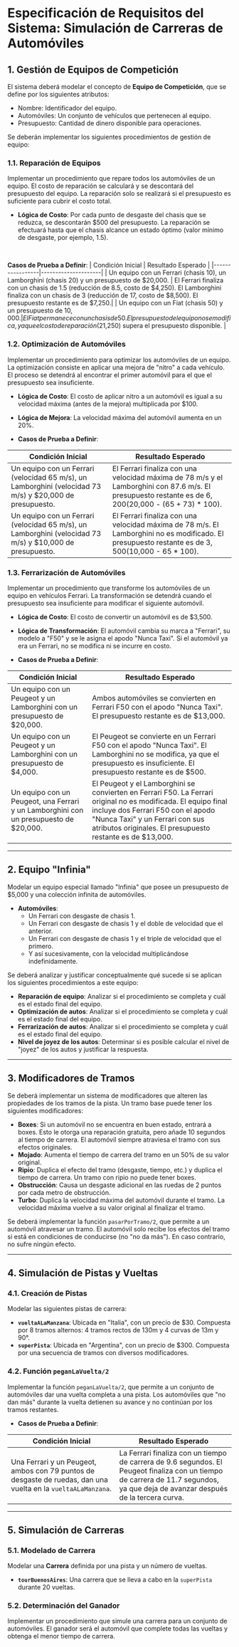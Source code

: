 # Especificación de Requisitos del Sistema: Simulación de Carreras de Automóviles

## 1. Gestión de Equipos de Competición

El sistema deberá modelar el concepto de **Equipo de Competición**, que se define por los siguientes atributos:

* Nombre: Identificador del equipo.
* Automóviles: Un conjunto de vehículos que pertenecen al equipo.
* Presupuesto: Cantidad de dinero disponible para operaciones.

Se deberán implementar los siguientes procedimientos de gestión de equipo:

### 1.1. Reparación de Equipos

Implementar un procedimiento que repare todos los automóviles de un equipo. El costo de reparación se calculará y se descontará del presupuesto del equipo. La reparación solo se realizará si el presupuesto es suficiente para cubrir el costo total.

* **Lógica de Costo**: Por cada punto de desgaste del chasis que se reduzca, se descontarán $500 del presupuesto. La reparación se efectuará hasta que el chasis alcance un estado óptimo (valor mínimo de desgaste, por ejemplo, 1.5).

<br>

**Casos de Prueba a Definir**:
| Condición Inicial | Resultado Esperado |
|-----------------|---------------------|
| Un equipo con un Ferrari (chasis 10), un Lamborghini (chasis 20) y un presupuesto de $20,000. | El Ferrari finaliza con un chasis de 1.5 (reducción de 8.5, costo de $4,250). El Lamborghini finaliza con un chasis de 3 (reducción de 17, costo de $8,500). El presupuesto restante es de $7,250.|
| Un equipo con un Fiat (chasis 50) y un presupuesto de $10,000.| El Fiat permanece con un chasis de 50. El presupuesto del equipo no se modifica, ya que el costo de reparación ($21,250) supera el presupuesto disponible.                                                                                                                   |

### 1.2. Optimización de Automóviles

Implementar un procedimiento para optimizar los automóviles de un equipo. La optimización consiste en aplicar una mejora de "nitro" a cada vehículo. El proceso se detendrá al encontrar el primer automóvil para el que el presupuesto sea insuficiente.

* **Lógica de Costo**: El costo de aplicar nitro a un automóvil es igual a su velocidad máxima (antes de la mejora) multiplicada por $100.
* **Lógica de Mejora**: La velocidad máxima del automóvil aumenta en un 20%.

* **Casos de Prueba a Definir**:

| Condición Inicial                                                                                        | Resultado Esperado                                                                                                                                                                                                                                                                                        |
|-------------------------------------------|-----------------------------------------------------------------|
| Un equipo con un Ferrari (velocidad 65 m/s), un Lamborghini (velocidad 73 m/s) y $20,000 de presupuesto. | El Ferrari finaliza con una velocidad máxima de 78 m/s y el Lamborghini con 87.6 m/s. El presupuesto restante es de $6,200 ($20,000 - (65 + 73) * 100).                                                                                                                                                           |
| Un equipo con un Ferrari (velocidad 65 m/s), un Lamborghini (velocidad 73 m/s) y $10,000 de presupuesto. | El Ferrari finaliza con una velocidad máxima de 78 m/s. El Lamborghini no es modificado. El presupuesto restante es de $3,500 ($10,000 - 65 * 100).                                                                                                                                                          |

### 1.3. Ferrarización de Automóviles

Implementar un procedimiento que transforme los automóviles de un equipo en vehículos Ferrari. La transformación se detendrá cuando el presupuesto sea insuficiente para modificar el siguiente automóvil.

* **Lógica de Costo**: El costo de convertir un automóvil es de $3,500.
* **Lógica de Transformación**: El automóvil cambia su marca a "Ferrari", su modelo a "F50" y se le asigna el apodo "Nunca Taxi". Si el automóvil ya era un Ferrari, no se modifica ni se incurre en costo.

* **Casos de Prueba a Definir**:

| Condición Inicial                                                                                    | Resultado Esperado                                                                                                                                                                                                                                                                                                                                                                   |
|------------------------------------------------------------------------------------------------------|--------------------------------------------------------------------------------------------------------------------------------------------------------------------------------------------------------------------------------------------------------------------------------------------------------------------------------------------------------------------------------------|
| Un equipo con un Peugeot y un Lamborghini con un presupuesto de $20,000.                             | Ambos automóviles se convierten en Ferrari F50 con el apodo "Nunca Taxi". El presupuesto restante es de $13,000.                                                                                                                                                                                                                                                                   |
| Un equipo con un Peugeot y un Lamborghini con un presupuesto de $4,000.                             | El Peugeot se convierte en un Ferrari F50 con el apodo "Nunca Taxi". El Lamborghini no se modifica, ya que el presupuesto es insuficiente. El presupuesto restante es de $500.                                                                                                                                                                                                            |
| Un equipo con un Peugeot, una Ferrari y un Lamborghini con un presupuesto de $20,000.                | El Peugeot y el Lamborghini se convierten en Ferrari F50. La Ferrari original no es modificada. El equipo final incluye dos Ferrari F50 con el apodo "Nunca Taxi" y un Ferrari con sus atributos originales. El presupuesto restante es de $13,000.                                                                                                                                |

---
## 2. Equipo "Infinia"

Modelar un equipo especial llamado "Infinia" que posee un presupuesto de $5,000 y una colección infinita de automóviles.
* **Automóviles**:
    * Un Ferrari con desgaste de chasis 1.
    * Un Ferrari con desgaste de chasis 1 y el doble de velocidad que el anterior.
    * Un Ferrari con desgaste de chasis 1 y el triple de velocidad que el primero.
    * Y así sucesivamente, con la velocidad multiplicándose indefinidamente.

Se deberá analizar y justificar conceptualmente qué sucede si se aplican los siguientes procedimientos a este equipo:

* **Reparación de equipo**: Analizar si el procedimiento se completa y cuál es el estado final del equipo.
* **Optimización de autos**: Analizar si el procedimiento se completa y cuál es el estado final del equipo.
* **Ferrarización de autos**: Analizar si el procedimiento se completa y cuál es el estado final del equipo.
* **Nivel de joyez de los autos**: Determinar si es posible calcular el nivel de "joyez" de los autos y justificar la respuesta.

---
## 3. Modificadores de Tramos

Se deberá implementar un sistema de modificadores que alteren las propiedades de los tramos de la pista. Un tramo base puede tener los siguientes modificadores:

* **Boxes**: Si un automóvil no se encuentra en buen estado, entrará a boxes. Esto le otorga una reparación gratuita, pero añade 10 segundos al tiempo de carrera. El automóvil siempre atraviesa el tramo con sus efectos originales.
* **Mojado**: Aumenta el tiempo de carrera del tramo en un 50% de su valor original.
* **Ripio**: Duplica el efecto del tramo (desgaste, tiempo, etc.) y duplica el tiempo de carrera. Un tramo con ripio no puede tener boxes.
* **Obstrucción**: Causa un desgaste adicional en las ruedas de 2 puntos por cada metro de obstrucción.
* **Turbo**: Duplica la velocidad máxima del automóvil durante el tramo. La velocidad máxima vuelve a su valor original al finalizar el tramo.

Se deberá implementar la función `pasarPorTramo/2`, que permite a un automóvil atravesar un tramo. El automóvil solo recibe los efectos del tramo si está en condiciones de conducirse (no "no da más"). En caso contrario, no sufre ningún efecto.

---
## 4. Simulación de Pistas y Vueltas

### 4.1. Creación de Pistas

Modelar las siguientes pistas de carrera:

* **`vueltaALaManzana`**: Ubicada en "Italia", con un precio de $30. Compuesta por 8 tramos alternos: 4 tramos rectos de 130m y 4 curvas de 13m y 90°.
* **`superPista`**: Ubicada en "Argentina", con un precio de $300. Compuesta por una secuencia de tramos con diversos modificadores.

### 4.2. Función `peganLaVuelta/2`

Implementar la función `peganLaVuelta/2`, que permite a un conjunto de automóviles dar una vuelta completa a una pista. Los automóviles que "no dan más" durante la vuelta detienen su avance y no continúan por los tramos restantes.

* **Casos de Prueba a Definir**:

| Condición Inicial                                                                                                                                                                | Resultado Esperado                                                                                                                                                                                                                                                                                                    |
|----------------------------------------------------------------------------------------------------------------------------------------------------------------------------------|-----------------------------------------------------------------------------------------------------------------------------------------------------------------------------------------------------------------------------------------------------------------------------------------------------------------------|
| Una Ferrari y un Peugeot, ambos con 79 puntos de desgaste de ruedas, dan una vuelta en la `vueltaALaManzana`.                                                                         | La Ferrari finaliza con un tiempo de carrera de 9.6 segundos. El Peugeot finaliza con un tiempo de carrera de 11.7 segundos, ya que deja de avanzar después de la tercera curva.                                                                                                                                     |

---
## 5. Simulación de Carreras

### 5.1. Modelado de Carrera

Modelar una **Carrera** definida por una pista y un número de vueltas.

* **`tourBuenosAires`**: Una carrera que se lleva a cabo en la `superPista` durante 20 vueltas.

### 5.2. Determinación del Ganador

Implementar un procedimiento que simule una carrera para un conjunto de automóviles. El ganador será el automóvil que complete todas las vueltas y obtenga el menor tiempo de carrera.